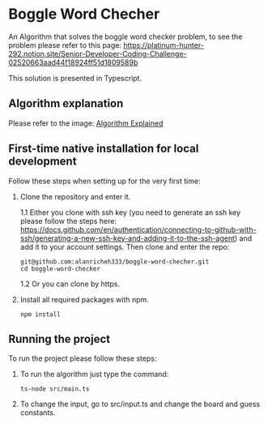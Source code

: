 # Boggle Word Checher
An Algorithm that solves the boggle word checker problem, to see the problem please refer to this page: https://platinum-hunter-292.notion.site/Senior-Developer-Coding-Challenge-02520663aad44f18924ff51d1809589b

This solution is presented in Typescript.

## Algorithm explanation
Please refer to the image: [Algorithm Explained](BoggleWordCheckerAlgo.jpeg)

## First-time native installation for local development
Follow these steps when setting up for the very first time:

1. Clone the repository and enter it.

	1.1 Either you clone with ssh key (you need to generate an ssh key please follow the steps here: https://docs.github.com/en/authentication/connecting-to-github-with-ssh/generating-a-new-ssh-key-and-adding-it-to-the-ssh-agent)
	and add it to your account settings. Then clone and enter the repo:

    ```
    git@github.com:alanricheh333/boggle-word-checher.git
    cd boggle-word-checker
    ```
	1.2 Or you can clone by https.

2. Install all required packages with npm.

    ```
    npm install
    ```


## Running the project
To run the project please follow these steps:

1. To run the algorithm just type the command:

    ```
    ts-node src/main.ts
    ```


2. To change the input, go to src/input.ts and change the board and guess constants.
